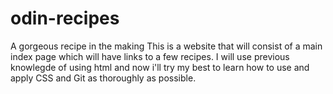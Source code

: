 # odin-recipes
A gorgeous recipe in the making
This is a website that will consist of a main index page which will have links to a few recipes. I will use previous knowlegde of using html and now i'll try my best to learn how to use and apply CSS and Git as thoroughly as possible.